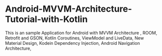 # Android-MVVM-Architecture-Tutorial-with-Kotlin
This is an sample Application for Android with MVVM Architecture , ROOM, Retrofit and GSON, Kotlin Coroutines, ViewModel and LiveData, New Material Design, Kodein Dependency Injection, Android Navigation Architecture, 
